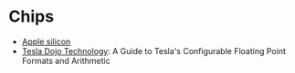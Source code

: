 # Chips
* [Apple silicon](https://en.wikipedia.org/wiki/Apple_silicon)
* [Tesla Dojo Technology](https://cdn.motor1.com/pdf-files/535242876-tesla-dojo-technology.pdf): A Guide to Tesla's Configurable Floating Point Formats and Arithmetic
